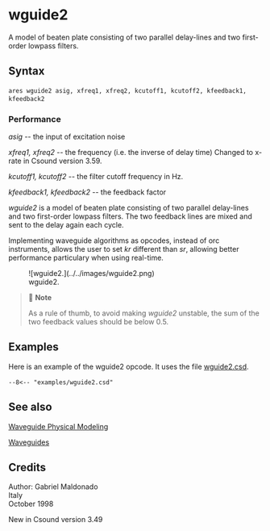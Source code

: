 <!--
id:wguide2
category:Signal Modifiers:Waveguides
-->
# wguide2
A model of beaten plate consisting of two parallel delay-lines and two first-order lowpass filters.

## Syntax
``` csound-orc
ares wguide2 asig, xfreq1, xfreq2, kcutoff1, kcutoff2, kfeedback1, kfeedback2
```

### Performance

_asig_ -- the input of excitation noise

_xfreq1, xfreq2_ -- the frequency (i.e. the inverse of delay time) Changed to x-rate in Csound version 3.59.

_kcutoff1, kcutoff2_ -- the filter cutoff frequency in Hz.

_kfeedback1, kfeedback2_ -- the feedback factor

_wguide2_ is a model of beaten plate consisting of two parallel delay-lines and two first-order lowpass filters. The two feedback lines are mixed and sent to the delay again each cycle.

Implementing waveguide algorithms as opcodes, instead of orc instruments, allows the user to set _kr_ different than _sr_, allowing better performance particulary when using real-time.

<figure markdown="span">
![wguide2.](../../images/wguide2.png)
<figcaption>wguide2.</figcaption>
</figure>

> :memo: **Note**
>
> As a rule of thumb, to avoid making _wguide2_ unstable, the sum of the two feedback values should be below 0.5.

## Examples

Here is an example of the wguide2 opcode. It uses the file [wguide2.csd](../../examples/wguide2.csd).

``` csound-csd title="Example of the wguide2 opcode." linenums="1"
--8<-- "examples/wguide2.csd"
```

## See also

[Waveguide Physical Modeling](../../siggen/wavguide)

[Waveguides](../../sigmod/wavguide)

## Credits

Author: Gabriel Maldonado<br>
Italy<br>
October 1998<br>

New in Csound version 3.49
